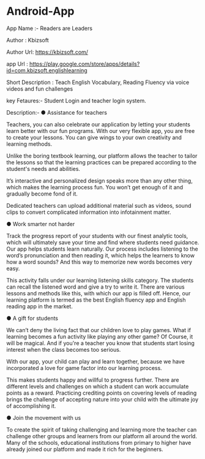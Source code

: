 # Android-App

App Name :- Readers are Leaders

Author : Kbizsoft

Author Url: https://kbizsoft.com/

app Url : https://play.google.com/store/apps/details?id=com.kbizsoft.englishlearning

Short Description :  Teach English   Vocabulary, Reading Fluency via voice videos and fun challenges

key Fetaures:- Student Login and teacher login system.

Description:-
● Assistance for teachers

Teachers, you can also celebrate our application by letting your students learn better with our fun programs. With our very flexible app, you are free to create your lessons. You can give wings to your own creativity and learning methods.

Unlike the boring textbook learning, our platform allows the teacher to tailor the lessons so that the learning practices can be prepared according to the student's needs and abilities.

It’s interactive and personalized design speaks more than any other thing, which makes the learning process fun. You won’t get enough of it and gradually become fond of it.

Dedicated teachers can upload additional material such as videos, sound clips to convert complicated information into infotainment matter.

● Work smarter not harder

Track the progress report of your students with our finest analytic tools, which will ultimately save your time and find where students need guidance. Our app helps students learn naturally. Our process includes listening to the word’s pronunciation and then reading it, which helps the learners to know how a word sounds? And this way to memorize new words becomes very easy.

This activity falls under our learning listening skills category. The students can recall the listened word and give a try to write it. There are various lessons and methods like this, with which our app is filled off. Hence, our learning platform is termed as the best English fluency app and English reading app in the market.


● A gift for students

We can’t deny the living fact that our children love to play games. What if learning becomes a fun activity like playing any other game? Of Course, it will be magical. And if you're a teacher you know that students start losing interest when the class becomes too serious.

With our app, your child can play and learn together, because we have incorporated a love for game factor into our learning process.

This makes students happy and willful to progress further. There are different levels and challenges on which a student can work accumulate points as a reward.
Practicing crediting points on covering levels of reading brings the challenge of accepting nature into your child with the ultimate joy of accomplishing it.

● Join the movement with us

To create the spirit of taking challenging and learning more the teacher can challenge other groups and learners from our platform all around the world. Many of the schools, educational institutions from primary to higher have already joined our platform and made it rich for the beginners.
